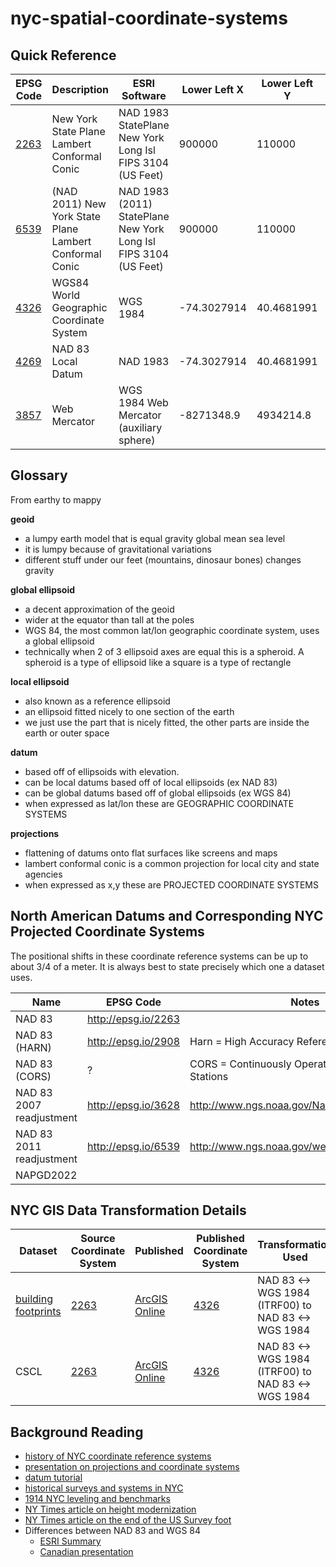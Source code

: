 # nyc-spatial-coordinate-systems


## Quick Reference

| EPSG Code  | Description | ESRI Software | Lower Left X | Lower Left Y | Upper Right X | Upper Right Y | 
| ------------- | ------------- | ------------- | ------------- | ------------- | ------------- | ------------- |
| [2263](https://epsg.io/2263)  | New York State Plane Lambert Conformal Conic  | NAD 1983 StatePlane New York Long Isl FIPS 3104 (US Feet) | 900000 | 110000 | 1090000 | 295000 |
| [6539](https://epsg.io/6539)  | (NAD 2011) New York State Plane Lambert Conformal Conic | NAD 1983 (2011) StatePlane New York Long Isl FIPS 3104 (US Feet) | 900000 | 110000 | 1090000 | 295000 |
| [4326](https://epsg.io/4326) | WGS84 World Geographic Coordinate System | WGS 1984 | -74.3027914 | 40.4681991 | -73.61703247 | 40.97574288 |
| [4269](https://epsg.io/4269) | NAD 83 Local Datum | NAD 1983 | -74.3027914 | 40.4681991 | -73.61703247 | 40.97574288 |
| [3857](https://epsg.io/3857) | Web Mercator | WGS 1984 Web Mercator (auxiliary sphere) | -8271348.9 | 4934214.8 | -8195010.6 | 5008764.4 |

## Glossary 

From earthy to mappy

**geoid**
* a lumpy earth model that is equal gravity global mean sea level 
* it is lumpy because of gravitational variations
* different stuff under our feet (mountains, dinosaur bones) changes gravity 

**global ellipsoid**
* a decent approximation of the geoid
* wider at the equator than tall at the poles
* WGS 84, the most common lat/lon geographic coordinate system, uses a global ellipsoid
* technically when 2 of 3 ellipsoid axes are equal this is a spheroid.  A spheroid is a type of ellipsoid like a square is a type of rectangle

**local ellipsoid**
* also known as a reference ellipsoid
* an ellipsoid fitted nicely to one section of the earth
* we just use the part that is nicely fitted, the other parts are inside the earth or outer space

**datum**
* based off of ellipsoids with elevation. 
* can be local datums based off of local ellipsoids (ex NAD 83)
* can be global datums based off of global ellipsoids (ex WGS 84)
* when expressed as lat/lon these are GEOGRAPHIC COORDINATE SYSTEMS

**projections**
* flattening of datums onto flat surfaces like screens and maps
* lambert conformal conic is a common projection for local city and state agencies
* when expressed as x,y these are PROJECTED COORDINATE SYSTEMS

## North American Datums and Corresponding NYC Projected Coordinate Systems 

The positional shifts in these coordinate reference systems can be up to about 3/4 of a meter. It is always best to state precisely which one a dataset uses.

| Name  | EPSG Code | Notes | 
| ------------- | ------------- | ------------- | 
| NAD 83 | http://epsg.io/2263 |  |
| NAD 83 (HARN) | http://epsg.io/2908 | Harn = High Accuracy Reference Network |
| NAD 83 (CORS) | ? | CORS = Continuously Operating Reference Stations |
| NAD 83 2007 readjustment | http://epsg.io/3628 |  http://www.ngs.noaa.gov/NationalReadjustment/ |
| NAD 83 2011 readjustment | http://epsg.io/6539 | http://www.ngs.noaa.gov/web/surveys/NA2011/ |
| NAPGD2022 |  |  |


## NYC GIS Data Transformation Details 

| Dataset | Source Coordinate System | Published | Published Coordinate System | Transformation Used |
| ------------- | ------------- | ------------- | ------------- | ------------- | 
| [building footprints](https://github.com/mattyschell/geodatabase-buildings) | [2263](https://epsg.io/2263) | [ArcGIS Online](https://nyc.maps.arcgis.com/home/item.html?id=870bf69e8a8044aea4488e564c0b4010) | [4326](https://epsg.io/4326) | NAD 83 <-> WGS 1984 (ITRF00) to NAD 83 <-> WGS 1984 |
| CSCL | [2263](https://epsg.io/2263) | [ArcGIS Online](https://nyc.maps.arcgis.com/home/index.html) | [4326](https://epsg.io/4326) | NAD 83 <-> WGS 1984 (ITRF00) to NAD 83 <-> WGS 1984 |



## Background Reading

* [history of NYC coordinate reference systems](https://nycitymap.wordpress.com/2016/09/13/nyc-projected/)
* [presentation on projections and coordinate systems](http://mjfoster83.github.io/projections/index.html#/)
* [datum tutorial](https://vdatum.noaa.gov/docs/datums.html)
* [historical surveys and systems in NYC](https://web.archive.org/web/20191011125423/https://www.pobonline.com/articles/89732-web-exclusive-the-xs-and-ys-of-the-big-apple)
* [1914 NYC leveling and benchmarks](https://web.archive.org/web/20191011125423/https://www.pobonline.com/articles/89732-web-exclusive-the-xs-and-ys-of-the-big-apple)
* [NY Times article on height modernization](https://web.archive.org/web/20191011125423/https://www.pobonline.com/articles/89732-web-exclusive-the-xs-and-ys-of-the-big-apple)
* [NY Times article on the end of the US Survey foot](https://web.archive.org/web/20200819115447/https://www.nytimes.com/2020/08/18/science/foot-surveying-metrology-dennis.html)
* Differences between NAD 83 and WGS 84
   * [ESRI Summary](https://support.esri.com/en-us/knowledge-base/how-to-determine-which-nad1983towgs1984-transformation-000005929)
   * [Canadian presentation](http://naref.org/transf/nad83_hydroscan2006.pdf)


